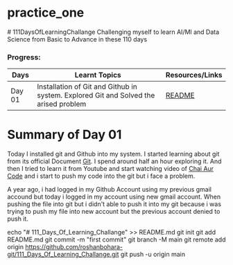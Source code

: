 # practice_one



﻿# 111DaysOfLearningChallange
Challenging myself to learn AI/Ml and Data Science from Basic to Advance in these 110 days

### Progress:
<div align="center">

| Days  | Learnt Topics    | Resources/Links |
|-------|------------------|-----------------|
|Day 01 | Installation of Git and Github in system. Explored Git and Solved the arised problem | [README](./Day_01/README.md)|

</div>



# Summary of Day 01

Today I installed git and Github into my system. I started learning about git from its official Document [Git](https://git-scm.com/doc). I spend around half an hour exploring it. And then I tried to learn it from Youtube and start watching video of [Chai Aur Code](https://youtu.be/q8EevlEpQ2A?si=v7UY7fRu4epMa7ey) and i start to push my code into the git but i face a problem.

A year ago, i had logged in my Github Account using my previous gmail accound but today i logged in my account using new gmail account. When pushing the file into git but i didn't able to push it into my git because i was trying to push my file into new account but the previous account denied to push it.




echo "# 111_Days_Of_Learning_Challange" >> README.md
git init
git add README.md
git commit -m "first commit"
git branch -M main
git remote add origin https://github.com/roshanbohara-git/111_Days_Of_Learning_Challange.git
git push -u origin main




